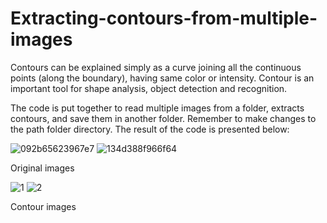 # Extracting-contours-from-multiple-images

Contours can be explained simply as a curve joining all the continuous points (along the boundary), having same color or intensity. Contour is an important tool for shape analysis, object detection and recognition.

The code is put together to read multiple images from a folder, extracts contours, and save them in another folder.
Remember to make changes to the path folder directory. The result of the code is presented below:

![092b65623967e7](https://user-images.githubusercontent.com/61402731/150636076-27a869fb-ad91-49b5-aada-69f5e821f8b7.jpg)
![134d388f966f64](https://user-images.githubusercontent.com/61402731/150636078-c8e5914d-45b9-4264-a51a-d65e1009f0d3.jpg)

Original images

![1](https://user-images.githubusercontent.com/61402731/150636073-c83542e5-1d8d-4ee3-af16-4ae473c79014.jpg)
![2](https://user-images.githubusercontent.com/61402731/150636075-11a93ed8-7354-4d37-b415-1068712a880d.jpg)

Contour images
